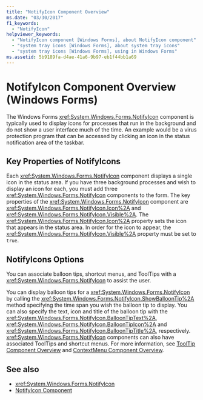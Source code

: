 ```yaml
---
title: "NotifyIcon Component Overview"
ms.date: "03/30/2017"
f1_keywords:
  - "NotifyIcon"
helpviewer_keywords:
  - "NotifyIcon component [Windows Forms], about NotifyIcon component"
  - "system tray icons [Windows Forms], about system tray icons"
  - "system tray icons [Windows Forms], using in Windows Forms"
ms.assetid: 5b9189fa-d4ae-41a6-9b97-eb1f44bb1a69
---
```

# NotifyIcon Component Overview (Windows Forms)

The Windows Forms <xref:System.Windows.Forms.NotifyIcon> component is typically used to display icons for processes that run in the background and do not show a user interface much of the time. An example would be a virus protection program that can be accessed by clicking an icon in the status notification area of the taskbar.

## Key Properties of NotifyIcons

Each <xref:System.Windows.Forms.NotifyIcon> component displays a single icon in the status area. If you have three background processes and wish to display an icon for each, you must add three <xref:System.Windows.Forms.NotifyIcon> components to the form. The key properties of the <xref:System.Windows.Forms.NotifyIcon> component are <xref:System.Windows.Forms.NotifyIcon.Icon%2A> and <xref:System.Windows.Forms.NotifyIcon.Visible%2A>. The <xref:System.Windows.Forms.NotifyIcon.Icon%2A> property sets the icon that appears in the status area. In order for the icon to appear, the <xref:System.Windows.Forms.NotifyIcon.Visible%2A> property must be set to `true`.

## NotifyIcons Options

You can associate balloon tips, shortcut menus, and ToolTips with a <xref:System.Windows.Forms.NotifyIcon> to assist the user.

You can display balloon tips for a <xref:System.Windows.Forms.NotifyIcon> by calling the <xref:System.Windows.Forms.NotifyIcon.ShowBalloonTip%2A> method specifying the time span you wish the balloon tip to display. You can also specify the text, icon and title of the balloon tip with the <xref:System.Windows.Forms.NotifyIcon.BalloonTipText%2A>, <xref:System.Windows.Forms.NotifyIcon.BalloonTipIcon%2A> and <xref:System.Windows.Forms.NotifyIcon.BalloonTipTitle%2A>, respectively. <xref:System.Windows.Forms.NotifyIcon> components can also have associated ToolTips and shortcut menus. For more information, see [ToolTip Component Overview](tooltip-component-overview-windows-forms.md) and [ContextMenu Component Overview](contextmenu-component-overview-windows-forms.md).

## See also

- <xref:System.Windows.Forms.NotifyIcon>
- [NotifyIcon Component](notifyicon-component-windows-forms.md)
